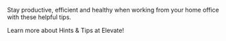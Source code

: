 Stay productive, efficient and healthy when working from your home office with these helpful tips.

Learn more about Hints & Tips at Elevate! 
